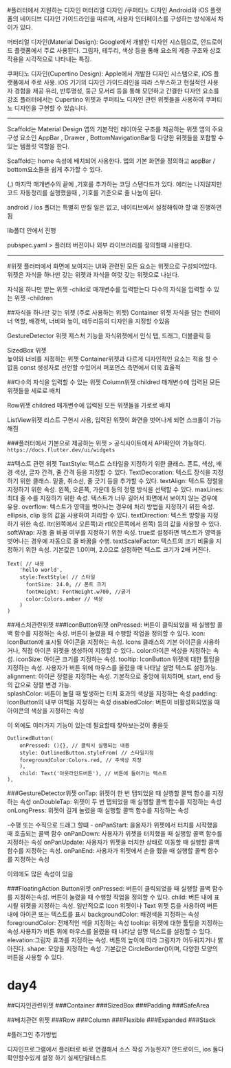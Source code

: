 #플러터에서 지원하는 디자인
머터리얼 디자인 /쿠퍼티노 디자인
Android와 iOS 플랫폼의 네이티브 디자인 가이드라인을 따르며, 사용자 인터페이스를 구성하는 방식에서 차이가 있다.


머터리얼 디자인(Material Design):
Google에서 개발한 디자인 시스템으로, 안드로이드 플랫폼에서 주로 사용된다.
그림자, 테두리, 색상 등을 통해 요소의 계층 구조와 상호 작용을 시각적으로 나타내는 특징.

쿠퍼티노 디자인(Cupertino Design):
Apple에서 개발한 디자인 시스템으로, iOS 플랫폼에서 주로 사용.
iOS 기기의 디자인 가이드라인을 따라 스무스하고 현실적인 사용자 경험을 제공
유리, 반투명성, 둥근 모서리 등을 통해 모던하고 간결한 디자인 요소를 강조
플러터에서는 Cupertino 위젯과 쿠퍼티노 디자인 관련 위젯들을 사용하여 쿠퍼티노 디자인을 구현할 수 있습니다.


---------------------------------

Scaffold는 Material Design 앱의 기본적인 레이아웃 구조를 제공하는 위젯
앱의 주요 구성 요소인 AppBar , Drawer , BottomNavigationBar등 다양한 위젯들을 포함할 수 있는 템플릿 역할을 한다.

Scaffold는 home 속성에 배치되어 사용한다. 앱의 기본 화면을 정의하고 appBar / bottom요소들을 쉽게 추가할 수 있다.

(,) 마지막 매개변수의 끝에 ,기호를 추가하는 코딩 스탠다드가 있다. 에러는 나지않지만 코드 자동정리를 실행했을때 , 기호를 기준으로 줄 나눔이 된다.


android / ios 폴더는 특별히 만질 일은 없고, 네이티브에서 설정해줘야 할 떄  진행하면됨 

lib폴더 안에서 진행 

pubspec.yaml > 플러터 버전이나 외부 라이브러리를 정의할떄 사용한다. 

--------------------------------

#위젯
플러터에서 화면에 보여지는 UI와 관련된 모든 요소는 위젯으로 구성되어있다. 
위젯은 자식을 하나만 갖는 위젯과 자식을 여럿 갖는 위젯으로 나뉜다. 

자식을 하나만 받는 위젯 -child로 매개변수를 입력받는다
다수의 자식을 입력할 수 있는 위젯 -children

##자식을 하나만 갖는 위젯 (주로 사용하는 위젯) 
Container 위젯
    자식을 담는 컨테이너 역할, 배경색, 너비와 높이, 테두리등의 디자인을 지정할 수있음

GestureDetector 위젯
    제스처 기능을 자식위젯에서 인식 탭, 드래그, 더블클릭 등 

SizedBox 위젯     
    높이와 너비를 지정하는 위젯 Container위젯과 다르게 디자인적인 요소는 적용 할 수 없음 
    const 생성자로 선언할 수있어서 퍼포먼스 측면에서 더욱 효율적 

##다수의 자식을 입력할 수 있는 위젯
Column위젯
    childred 매개변수에 입력된 모든 위젯들을 세로로 배치 

Row위젯
    childred 매개변수에 입력된 모든 위젯들을 가로로 배치   

ListView위젯
    리스트 구현시 사용, 입력된 위젯이 화면을 벗어나게 되면 스크롤이 가능해짐 

###플러터에서 기본으로 제공하는 위젯 > 공식사이트에서 API확인이 가능하다.
`https://docs.flutter.dev/ui/widgets`


##텍스트 관련 위젯 
TextStyle: 텍스트 스타일을 지정하기 위한 클래스. 폰트, 색상, 배경 색상, 글자 간격, 줄 간격 등을 지정할 수 있다.
TextDecoration: 텍스트 장식을 지정하기 위한 클래스. 밑줄, 취소선, 줄 긋기 등을 추가할 수 있다.
textAlign: 텍스트 정렬을 지정하기 위한 속성. 왼쪽, 오른쪽, 가운데 등의 정렬 방식을 선택할 수 있다.
maxLines: 최대 줄 수를 지정하기 위한 속성. 텍스트가 너무 길어서 화면에서 보이지 않는 경우에 유용.
overflow: 텍스트가 영역을 벗어나는 경우에 처리 방법을 지정하기 위한 속성. ellipsis, clip 등의 값을 사용하여 처리할 수 있다.
textDirection: 텍스트 방향을 지정하기 위한 속성. ltr(왼쪽에서 오른쪽)과 rtl(오른쪽에서 왼쪽) 등의 값을 사용할 수 있다.
softWrap: 자동 줄 바꿈 여부를 지정하기 위한 속성. true로 설정하면 텍스트가 영역을 벗어나는 경우에 자동으로 줄 바꿈을 수행.
textScaleFactor: 텍스트의 크기 비율을 지정하기 위한 속성. 기본값은 1.0이며, 2.0으로 설정하면 텍스트 크기가 2배 커진다.


    Text( // 내용
        'hello world',
        style:TextStyle( // 스타일
          fontSize: 24.0, // 폰트 크기
          fontWeight: FontWeight.w700, //굵기 
          color:Colors.amber // 색상 
        )
    )

##제스처관련위젯 
###IconButton위젯
onPressed: 버튼이 클릭되었을 때 실행할 콜백 함수를 지정하는 속성. 버튼이 눌렸을 때 수행할 작업을 정의할 수 있다.
icon: IconButton에 표시될 아이콘을 지정하는 속성. Icons 클래스의 기본 아이콘을 사용하거나, 직접 아이콘 위젯을 생성하여 지정할 수 있다..
color:아이콘 색상을 지정하는 속성.
iconSize: 아이콘 크기를 지정하는 속성.
tooltip: IconButton 위젯에 대한 툴팁을 지정하는 속성. 사용자가 버튼 위에 마우스를 올렸을 때 나타날 설명 텍스트 설정가능.
alignment: 아이콘 정렬을 지정하는 속성. 기본적으로 중앙에 위치하며, start, end 등의 값으로 정렬 변경 가능.    
splashColor: 버튼이 눌릴 때 발생하는 터치 효과의 색상을 지정하는 속성
padding: IconButton의 내부 여백을 지정하는 속성
disabledColor: 버튼이 비활성화되었을 때 아이콘의 색상을 지정하는 속성

이 외에도 여러가지 기능이 있는데 필요할때 찾아보는것이 좋을듯 

    OutlinedButton(
        onPressed: (){}, // 클릭시 실행되는 내용
        style: OutlinedButton.styleFrom( // 스타일지정
        foregroundColor:Colors.red, // 주색상 지정 
        ),
        child: Text('아웃라인드버튼'), // 버튼에 들어가는 텍스트
    ),

###GestureDetector위젯
onTap: 위젯이 한 번 탭되었을 때 실행할 콜백 함수를 지정하는 속성
onDoubleTap: 위젯이 두 번 탭되었을 때 실행할 콜백 함수를 지정하는 속성
onLongPress: 위젯이 길게 눌렸을 때 실행할 콜백 함수를 지정하는 속성

-수평 또는 수직으로 드래그 할떄 - 
onPanStart: 을용자가 위젯에서 터치를 시작했을 때 호출되는 콜백 함수
onPanDown: 사용자가 위젯을 터치했을 때 실행할 콜백 함수를 지정하는 속성
onPanUpdate: 사용자가 위젯을 터치한 상태로 이동할 때 실행할 콜백 함수를 지정하는 속성.
onPanEnd: 사용자가 위젯에서 손을 뗐을 때 실행할 콜백 함수를 지정하는 속성

이외에도 많은 속성이 있음 

###FloatingAction Button위젯
onPressed: 버튼이 클릭되었을 때 실행할 콜백 함수를 지정하는속성. 버튼이 눌렸을 때 수행할 작업을 정의할 수 있다.
child: 버튼 내에 표시될 위젯을 지정하는 속성. 일반적으로 Icon 위젯이나 Text 위젯 등을 사용하여 버튼 내에 아이콘 또는 텍스트를 표시
backgroundColor:  배경색을 지정하는 속성
foregroundColor:  전체적인 색을 지정하는 속성
tooltip: 위젯에 대한 툴팁을 지정하는 속성.사용자가 버튼 위에 마우스를 올렸을 때 나타날 설명 텍스트를 설정할 수 있다.
elevation:그림자 효과를 지정하는 속성. 버튼의 높이에 따라 그림자가 어두워지거나 밝아진다.
shape: 모양을 지정하는 속성. 기본값은 CircleBorder()이며, 다양한 모양의 버튼을 사용할 수 있다.




#  day4
##디자인관련위젯 
###Container
###SizedBox
###Padding
###SafeArea

##배치관련 위젯
###Row
###Column
###Flexible 
###Expanded
###Stack


#플러그인 추가방법



디자인프로그램에서 플러터로 바로 연결해서 소스 작성 가능한지?
안드로이드, ios 둘다 확인할수있게 설정 하기 
실제단말테스트 